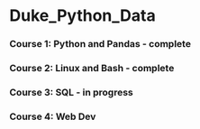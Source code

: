 # Duke_Python_Data

### Course 1: Python and Pandas - complete
### Course 2: Linux and Bash - complete
### Course 3: SQL - in progress
### Course 4: Web Dev

